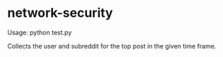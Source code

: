 # network-security

Usage: python test.py

Collects the user and subreddit for the top post in the given time frame.
